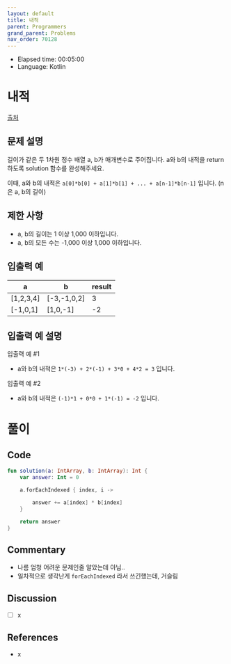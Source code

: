 ```yaml
---
layout: default
title: 내적
parent: Programmers
grand_parent: Problems
nav_order: 70128
---
```


- Elapsed time: 00:05:00
- Language: Kotlin

<!-- 문제 -->
# 내적

[출처](https://programmers.co.kr/learn/courses/30/lessons/70128?language=kotlin)

## 문제 설명

길이가 같은 두 1차원 정수 배열 a, b가 매개변수로 주어집니다. a와 b의 내적을 return 하도록 solution 함수를 완성해주세요.

이때, a와 b의 내적은 `a[0]*b[0] + a[1]*b[1] + ... + a[n-1]*b[n-1]` 입니다. (n은 a, b의 길이)

## 제한 사항

- a, b의 길이는 1 이상 1,000 이하입니다.
- a, b의 모든 수는 -1,000 이상 1,000 이하입니다.

## 입출력 예

| a         | b           | result |
| --------- | ----------- | ------ |
| [1,2,3,4] | [-3,-1,0,2] | 3      |
| [-1,0,1]  | [1,0,-1]    | -2     |

## 입출력 예 설명

입출력 예 #1

- a와 b의 내적은 `1*(-3) + 2*(-1) + 3*0 + 4*2 = 3` 입니다.

입출력 예 #2

- a와 b의 내적은 `(-1)*1 + 0*0 + 1*(-1) = -2` 입니다.

<!-- 풀이 -->
# 풀이

## Code

``` kotlin
fun solution(a: IntArray, b: IntArray): Int {
    var answer: Int = 0

    a.forEachIndexed { index, i ->

        answer += a[index] * b[index]
    }

    return answer
}
```

## Commentary

- 나름 엄청 어려운 문제인줄 알았는데 아님..
- 일차적으로 생각난게 `forEachIndexed` 라서 쓰긴했는데, 거슬림

## Discussion

- [ ] x

## References

- x